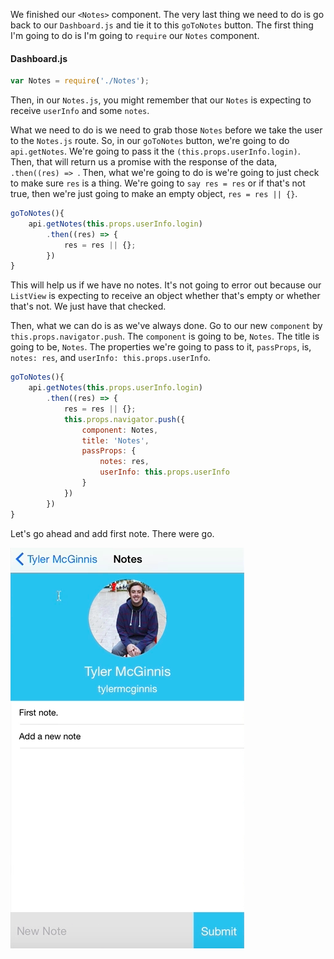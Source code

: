 We finished our `<Notes>` component. The very last thing we need to do is go back to our `Dashboard.js` and tie it to this `goToNotes` button. The first thing I'm going to do is I'm going to `require` our `Notes` component. 

#### Dashboard.js
```javascript
var Notes = require('./Notes');
```

Then, in our `Notes.js`, you might remember that our `Notes` is expecting to receive `userInfo` and some `notes`.

What we need to do is we need to grab those `Notes` before we take the user to the `Notes.js` route. So, in our `goToNotes` button, we're going to do `api.getNotes`. We're going to pass it the `(this.props.userInfo.login)`. Then, that will return us a promise with the response of the data, `.then((res) => `. Then, what we're going to do is we're going to just check to make sure `res` is a thing. We're going to `say res = res` or if that's not true, then we're just going to make an empty object, `res = res || {}`. 

```javascript
goToNotes(){
    api.getNotes(this.props.userInfo.login)
        .then((res) => {
            res = res || {};
        })
}
```

This will help us if we have no notes. It's not going to error out because our `ListView` is expecting to receive an object whether that's empty or whether that's not. We just have that checked.

Then, what we can do is as we've always done. Go to our new `component` by `this.props.navigator.push`. The `component` is going to be, `Notes`. The title is going to be, `Notes`. The properties we're going to pass to it, `passProps`, is, `notes: res`, and `userInfo: this.props.userInfo`.

```javascript
goToNotes(){
    api.getNotes(this.props.userInfo.login)
        .then((res) => {
            res = res || {};
            this.props.navigator.push({
                component: Notes,
                title: 'Notes',
                passProps: {
                    notes: res,
                    userInfo: this.props.userInfo
                }
            })
        })
}
```

Let's go ahead and add first note. There were go.

![Add first note](../images/react-complete-the-notes-view-in-react-native-add-note-working.png)